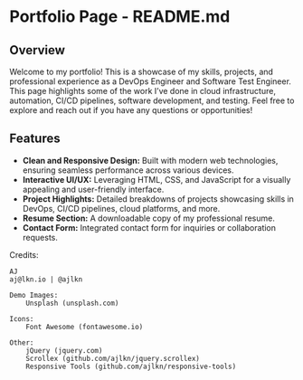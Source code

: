 # Portfolio Page - README.md

## Overview

Welcome to my portfolio! This is a showcase of my skills, projects, and professional experience as a DevOps Engineer and Software Test Engineer. This page highlights some of the work I’ve done in cloud infrastructure, automation, CI/CD pipelines, software development, and testing. Feel free to explore and reach out if you have any questions or opportunities!

## Features

* **Clean and Responsive Design:** Built with modern web technologies, ensuring seamless performance across various devices.
* **Interactive UI/UX:** Leveraging HTML, CSS, and JavaScript for a visually appealing and user-friendly interface.
* **Project Highlights:** Detailed breakdowns of projects showcasing skills in DevOps, CI/CD pipelines, cloud platforms, and more.
* **Resume Section:** A downloadable copy of my professional resume.
* **Contact Form:** Integrated contact form for inquiries or collaboration requests.



Credits:

	AJ
	aj@lkn.io | @ajlkn

	Demo Images:
		Unsplash (unsplash.com)

	Icons:
		Font Awesome (fontawesome.io)

	Other:
		jQuery (jquery.com)
		Scrollex (github.com/ajlkn/jquery.scrollex)
		Responsive Tools (github.com/ajlkn/responsive-tools)